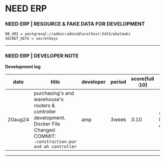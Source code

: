 # NEED ERP

### NEED ERP | RESOURCE & FAKE DATA FOR DEVELOPMENT
```bash
DB_URI = postgresql://admin:admin@localhost:5433/whalewks
SECRET_KEYS = secretkeys
```
---

### NEED ERP | DEVELOPER NOTE
**Development log**


|date | title | developer | period | score(full :10)|NOTE|
|---|---|---|---|---|---|
|20aug24|purchasing's and warehouse's routers & controller development. Docker File Changed COMMIT: `:construction:pur and wh controller` |amp | 3week|3:10|work too long than expected

---

